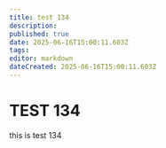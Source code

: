 ```yaml
---
title: test 134
description: 
published: true
date: 2025-06-16T15:00:11.603Z
tags: 
editor: markdown
dateCreated: 2025-06-16T15:00:11.603Z
---
```


# TEST 134
this is test 134
